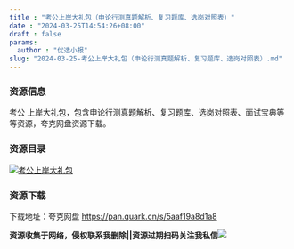 ```yaml
---
title : "考公上岸大礼包（申论行测真题解析、复习题库、选岗对照表）"
date : "2024-03-25T14:54:26+08:00"
draft : false
params:
  author : "优选小报"
slug: "2024-03-25-考公上岸大礼包（申论行测真题解析、复习题库、选岗对照表）.md"
---
```


### 资源信息

考公 上岸大礼包，包含申论行测真题解析、复习题库、选岗对照表、面试宝典等等资源，夸克网盘资源下载。

### 资源目录

[![考公上岸大礼包](//img7-1.zhekoulieshou.com/mmbiz_jpg/iaHBVewvSIbAjcr9g6TlCXSfiaDqkbzuEzzOZtf1Tu2Vzy8p6FiarrWvnFjlC9v5OgqXtJ4JGabJyHYogSOV6JDlA/0)](//img7-1.zhekoulieshou.com/mmbiz_jpg/iaHBVewvSIbAjcr9g6TlCXSfiaDqkbzuEzzOZtf1Tu2Vzy8p6FiarrWvnFjlC9v5OgqXtJ4JGabJyHYogSOV6JDlA/0)

### 资源下载

下载地址：夸克网盘 https://pan.quark.cn/s/5aaf19a8d1a8

**资源收集于网络，侵权联系我删除||资源过期扫码关注我私信**![](//img7-1.zhekoulieshou.com/mmbiz_jpg/iaHBVewvSIbAjcr9g6TlCXSfiaDqkbzuEzp207hVzPqT4YGQOAazQ1KNHCeACbia5Lzq4Ckwibe48iar1q7lgVP1o3w/640?wx_fmt=jpeg&from=appmsg)


